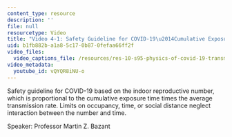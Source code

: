 ```yaml
---
content_type: resource
description: ''
file: null
resourcetype: Video
title: "Video 4-1: Safety Guideline for COVID-19\u2014Cumulative Exposure Time"
uid: b1fb882b-a1a8-5c17-0b87-0fefaa66ff2f
video_files:
  video_captions_file: /resources/res-10-s95-physics-of-covid-19-transmission-fall-2020/lecture-videos/video-4-1-safety-guideline-for-covid-192014cumulative-exposure-time/vQYQR8iNU-o.vtt
video_metadata:
  youtube_id: vQYQR8iNU-o
---
```


Safety guideline for COVID-19 based on the indoor reproductive number, which is proportional to the cumulative exposure time times the average transmission rate. Limits on occupancy, time, or social distance neglect interaction between the number and time.

Speaker: Professor Martin Z. Bazant